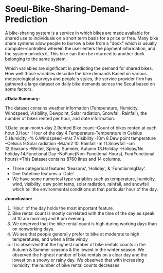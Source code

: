 # Soeul-Bike-Sharing-Demand-Prediction
A bike-sharing system is a service in which bikes are made available for shared use to individuals on a short term basis for a price or free. Many bike share systems allow people to borrow a bike from a "dock" which is usually computer-controlled wherein the user enters the payment information, and the system unlocks it. This bike can then be returned to another dock belonging to the same system.

Which variables are significant in predicting the demand for shared bikes. How well those variables describe the bike demands Based on various meteorological surveys and people's styles, the service provider firm has gathered a large dataset on daily bike demands across the Seoul based on some factors.

**#Data Summary:**

The dataset contains weather information (Temperature, Humidity, 
Windspeed, Visibility, Dewpoint, Solar radiation, Snowfall, Rainfall), 
the number of bikes rented per hour, and date information.

1.Date: year-month-day
 2.Rented Bike count -Count of bikes rented at each hour 
 3.Hour -Hour of the day
 4.Temperature-Temperature in Celsius 
 5.Humidity -% 
 6.Windspeed -m/s 
 7.Visibility -10m
 8.Dew point temperature –Celsius
9.Solar radiation -MJ/m2 
10. Rainfall -m
11.Snowfall -cm 
12.Seasons -Winter, Spring, Summer, Autumn 
13.Holiday -Holiday/No holiday 
14.Functional Day -NoFunc(Non-Functional Hours), Fun(Functional hours)
*This Dataset contains 8760 lines and 14 columns. 
* Three categorical features ‘Seasons’, ‘Holiday’, & ‘FunctioningDay’. 
* One Datetime features a ‘Date’. 
* We have some numerical type variables such as temperature, humidity, wind, 
visibility, dew point temp, solar radiation, rainfall, and snowfall which tell the 
environmental conditions at that particular hour of the day.

**#conclusion:**
1. ‘Hour’ of the day holds the most important feature.
2. Bike rental count is mostly correlated with the time of the day as speak at 10 
am morning and 8 pm evening.
3. We observed that the bike rental count is high during working days than on 
nonworking days.
4. We see that people generally prefer to bike at moderate to high temperatures, 
and when a little windy
5. It is observed that the highest number of bike rentals counts in the Autumn & 
Summer seasons & the lowest in the winter season. We observed the highest 
number of bike rentals on a clear day and the lowest on a snowy or rainy day. 
We observed that with increasing humidity, the number of bike rental counts 
decreases
